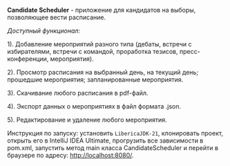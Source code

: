 **Candidate Scheduler** - приложение для кандидатов на выборы, позволяющее вести расписание.

_Доступный функционал:_ 

1). Добавление мероприятий разного типа (дебаты, встречи с избирателями, встречи с командой, проработка тезисов, пресс-конференции, мероприятия).

2). Просмотр расписания на выбранный день, на текущий день; прошедшие мероприятия; запланированные мероприятия.

3). Скачивание любого расписания в pdf-файл.

4). Экспорт данных о мероприятиях в файл формата .json.

5). Редактирование и удаление любого мероприятия.

Инструкция по запуску: установить `LibericaJDK-21`, клонировать проект, открыть его в IntelliJ IDEA Ultimate, прогрузить все зависимости в pom.xml, запустить метод main класса CandidateScheduler и перейти в браузере по адресу: [http://localhost:8080/]().

